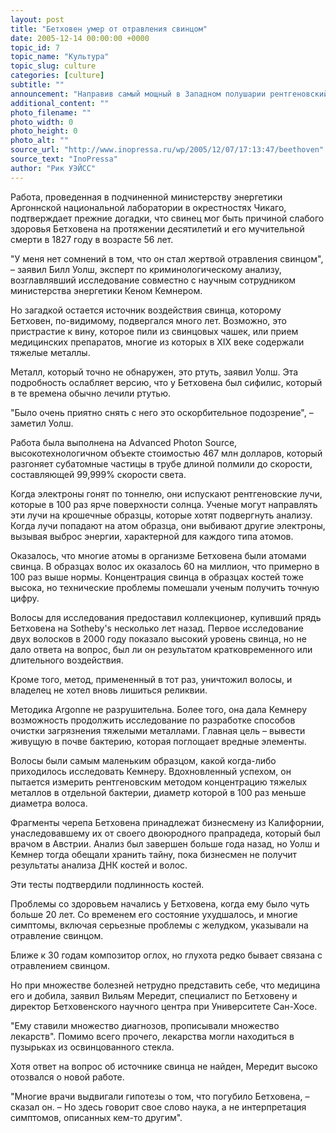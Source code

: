 ```yaml
---
layout: post
title: "Бетховен умер от отравления свинцом"
date: 2005-12-14 00:00:00 +0000
topic_id: 7
topic_name: "Культура"
topic_slug: culture
categories: [culture]
subtitle: ""
announcement: "Направив самый мощный в Западном полушарии рентгеновский луч на шесть волосков и несколько кусочков черепа Людвига ван Бетховена, ученые получили доказательство, что композитор умер от отравления свинцом."
additional_content: ""
photo_filename: ""
photo_width: 0
photo_height: 0
photo_alt: ""
source_url: "http://www.inopressa.ru/wp/2005/12/07/17:13:47/beethoven"
source_text: "InoPressa"
author: "Рик УЭЙСС"
---
```

Работа, проведенная в подчиненной министерству энергетики Аргоннской национальной лаборатории в окрестностях Чикаго, подтверждает прежние догадки, что свинец мог быть причиной слабого здоровья Бетховена на протяжении десятилетий и его мучительной смерти в 1827 году в возрасте 56 лет.

"У меня нет сомнений в том, что он стал жертвой отравления свинцом", – заявил Билл Уолш, эксперт по криминологическому анализу, возглавлявший исследование совместно с научным сотрудником министерства энергетики Кеном Кемнером.

Но загадкой остается источник воздействия свинца, которому Бетховен, по-видимому, подвергался много лет. Возможно, это пристрастие к вину, которое пили из свинцовых чашек, или прием медицинских препаратов, многие из которых в XIX веке содержали тяжелые металлы.

Металл, который точно не обнаружен, это ртуть, заявил Уолш. Эта подробность ослабляет версию, что у Бетховена был сифилис, который в те времена обычно лечили ртутью.

"Было очень приятно снять с него это оскорбительное подозрение", – заметил Уолш.

Работа была выполнена на Advanced Photon Source, высокотехнологичном объекте стоимостью 467 млн долларов, который разгоняет субатомные частицы в трубе длиной полмили до скорости, составляющей 99,999% скорости света.

Когда электроны гонят по тоннелю, они испускают рентгеновские лучи, которые в 100 раз ярче поверхности солнца. Ученые могут направлять эти лучи на крошечные образцы, которые хотят подвергнуть анализу. Когда лучи попадают на атом образца, они выбивают другие электроны, вызывая выброс энергии, характерной для каждого типа атомов.

Оказалось, что многие атомы в организме Бетховена были атомами свинца. В образцах волос их оказалось 60 на миллион, что примерно в 100 раз выше нормы. Концентрация свинца в образцах костей тоже высока, но технические проблемы помешали ученым получить точную цифру.

Волосы для исследования предоставил коллекционер, купивший прядь Бетховена на Sotheby's несколько лет назад. Первое исследование двух волосков в 2000 году показало высокий уровень свинца, но не дало ответа на вопрос, был ли он результатом кратковременного или длительного воздействия.

Кроме того, метод, примененный в тот раз, уничтожил волосы, и владелец не хотел вновь лишиться реликвии.

Методика Argonne не разрушительна. Более того, она дала Кемнеру возможность продолжить исследование по разработке способов очистки загрязнения тяжелыми металлами. Главная цель – вывести живущую в почве бактерию, которая поглощает вредные элементы.

Волосы были самым маленьким образцом, какой когда-либо приходилось исследовать Кемнеру. Вдохновленный успехом, он пытается измерить рентгеновским методом концентрацию тяжелых металлов в отдельной бактерии, диаметр которой в 100 раз меньше диаметра волоса.

Фрагменты черепа Бетховена принадлежат бизнесмену из Калифорнии, унаследовавшему их от своего двоюродного прапрадеда, который был врачом в Австрии. Анализ был завершен больше года назад, но Уолш и Кемнер тогда обещали хранить тайну, пока бизнесмен не получит результаты анализа ДНК костей и волос.

Эти тесты подтвердили подлинность костей.

Проблемы со здоровьем начались у Бетховена, когда ему было чуть больше 20 лет. Со временем его состояние ухудшалось, и многие симптомы, включая серьезные проблемы с желудком, указывали на отравление свинцом.

Ближе к 30 годам композитор оглох, но глухота редко бывает связана с отравлением свинцом.

Но при множестве болезней нетрудно представить себе, что медицина его и добила, заявил Вильям Мередит, специалист по Бетховену и директор Бетховенского научного центра при Университете Сан-Хосе.

"Ему ставили множество диагнозов, прописывали множество лекарств". Помимо всего прочего, лекарства могли находиться в пузырьках из освинцованного стекла.

Хотя ответ на вопрос об источнике свинца не найден, Мередит высоко отозвался о новой работе.

"Многие врачи выдвигали гипотезы о том, что погубило Бетховена, – сказал он. – Но здесь говорит свое слово наука, а не интерпретация симптомов, описанных кем-то другим".
